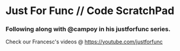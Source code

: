 # Just For Func // Code ScratchPad

### Following along with @campoy in his justforfunc series.

Check our Francesc's videos @ https://youtube.com/justforfunc
